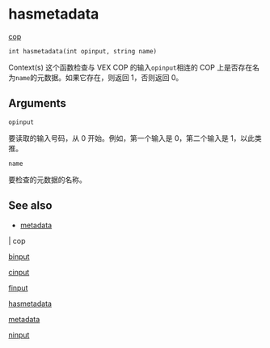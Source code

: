 # hasmetadata

[cop](../contexts/cop.html)

`int hasmetadata(int opinput, string name)`

Context(s) 这个函数检查与 VEX COP 的输入`opinput`相连的 COP 上是否存在名为`name`的元数据。如果它存在，则返回 1，否则返回 0。

## Arguments

`opinput`

要读取的输入号码，从 0 开始。例如，第一个输入是 0，第二个输入是 1，以此类推。

`name`

要检查的元数据的名称。

## See also

- [metadata](metadata.html)

|
cop

[binput](binput.html)

[cinput](cinput.html)

[finput](finput.html)

[hasmetadata](hasmetadata.html)

[metadata](metadata.html)

[ninput](ninput.html)
